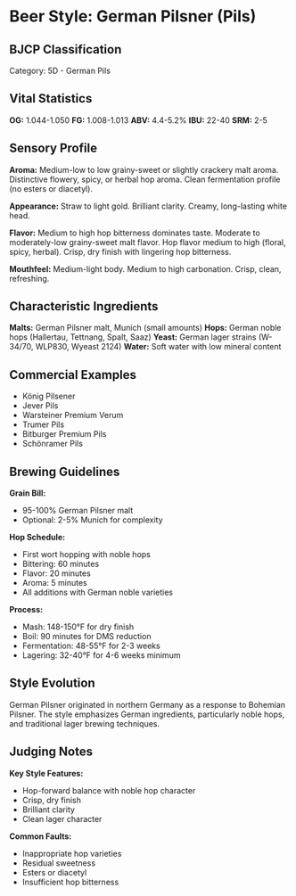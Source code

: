 # Beer Style: German Pilsner (Pils)

## BJCP Classification

Category: 5D - German Pils

## Vital Statistics

**OG:** 1.044-1.050
**FG:** 1.008-1.013
**ABV:** 4.4-5.2%
**IBU:** 22-40
**SRM:** 2-5

## Sensory Profile

**Aroma:** Medium-low to low grainy-sweet or slightly crackery malt aroma. Distinctive flowery, spicy, or herbal hop aroma. Clean fermentation profile (no esters or diacetyl).

**Appearance:** Straw to light gold. Brilliant clarity. Creamy, long-lasting white head.

**Flavor:** Medium to high hop bitterness dominates taste. Moderate to moderately-low grainy-sweet malt flavor. Hop flavor medium to high (floral, spicy, herbal). Crisp, dry finish with lingering hop bitterness.

**Mouthfeel:** Medium-light body. Medium to high carbonation. Crisp, clean, refreshing.

## Characteristic Ingredients

**Malts:** German Pilsner malt, Munich (small amounts)
**Hops:** German noble hops (Hallertau, Tettnang, Spalt, Saaz)
**Yeast:** German lager strains (W-34/70, WLP830, Wyeast 2124)
**Water:** Soft water with low mineral content

## Commercial Examples

- König Pilsener
- Jever Pils
- Warsteiner Premium Verum
- Trumer Pils
- Bitburger Premium Pils
- Schönramer Pils

## Brewing Guidelines

**Grain Bill:**

- 95-100% German Pilsner malt
- Optional: 2-5% Munich for complexity

**Hop Schedule:**

- First wort hopping with noble hops
- Bittering: 60 minutes
- Flavor: 20 minutes
- Aroma: 5 minutes
- All additions with German noble varieties

**Process:**

- Mash: 148-150°F for dry finish
- Boil: 90 minutes for DMS reduction
- Fermentation: 48-55°F for 2-3 weeks
- Lagering: 32-40°F for 4-6 weeks minimum

## Style Evolution

German Pilsner originated in northern Germany as a response to Bohemian Pilsner. The style emphasizes German ingredients, particularly noble hops, and traditional lager brewing techniques.

## Judging Notes

**Key Style Features:**

- Hop-forward balance with noble hop character
- Crisp, dry finish
- Brilliant clarity
- Clean lager character

**Common Faults:**

- Inappropriate hop varieties
- Residual sweetness
- Esters or diacetyl
- Insufficient hop bitterness
